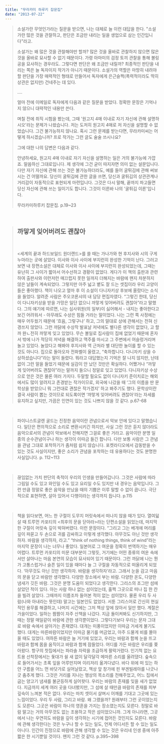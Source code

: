 ```yaml
---
title: "무라카미 하루키 잡문집"
date: "2013-07-22"
---
```


> 소설가란 무엇인가라는 질문을 받으면, 나는 대체로 늘 이런 대답을 한다. "소설가란 많은 것을 관찰하고, 판단은 조금만 내리는 일을 생업으로 삼는 인간입니다"라고.
> 
> 소설가는 왜 많은 것을 관찰해야만 할까? 많은 것을 올바로 관찰하지 않으면 많은 것을 올바로 묘사할 수 없기 때문이다. 가령 아마미의 검정 토끼 관찰을 통해 볼링공을 묘사하는 경우라도. 그렇다면 판단은 왜 조금만 내릴까? 최종적인 판단을 내리는 쪽은 늘 독자이지 작가가 아니기 때문이다. 소설가의 역할은 마땅히 내려야 할 판단을 가장 매력적인 형태로 만들어서 독자에게 은근슬쩍(폭력적이라도 딱히 상관은 없지만) 건네주는 데 있다.
> 
> ....
> 
> 얼마 전에 이메일로 독자에게 다음과 같은 질문을 받았다. 정확한 문장은 기억나지 않으니 대략적인 내용만 쓴다.
> 
> 며칠 전에 취직 시험을 봤는데, 그때 '원고지 4매 이내로 자기 자신에 관해 설명하시오'라는 문제가 나왔습니다. 저는 도저히 원고지 4매로 저 자신을 설명할 수 없었습니다. 그건 불가능하지 않나요. 혹시 그런 문제를 받는다면, 무라카미씨는 어떻게 하시겠습니까? 프로 작가는 그런 글도 술술 쓰시나요?
> 
> 그에 대한 나의 답변은 다음과 같다.
> 
> 안녕하세요, 원고지 4매 이내로 자기 자신을 설명하는 일은 거의 불가능에 가깝죠. 말씀하신 그대로입니다. 제 생각에 그건 굳이 따지자면 의미 없는 설문입니다. 다만 자기 자신에 관해 쓰는 것은 불가능하더라도, 예를 들어 굴튀김에 관해 써보시는 건 어떨까요. 당신이 굴튀김에 관한 글을 쓰면, 당신과 굴튀김의 상관관계나 거리감이 자동적으로 표현되게 마련입니다. 그것은 다시 말해, 끝까지 파고들면 당신 자신에 관해 쓰는 일이기도 합니다. 그것이 이른바 나의 '굴튀김 이론'입니다.
> 
> 무라카미하루키 잡문집. p.19~23

 

> ## 까맣게 잊어버려도 괜찮아
> 
>  
> 
> <세계의 끝과 하드보일드 원더랜드>를 쓸 때는 가나가와 현 후지사와 시의 구게누마라는 곳에 살았다. 이사와 이사 사이에 부지런히 완성한 기억이 난다. 그러고 보면 내 장편소설은 대체로 이사와 이사 사이에 부지런히 완성되었는데, 그때는 유난히 그 사이가 짧아서 어수선하고 경황이 없었다. 게다가 이 책의 출판과 관련하여 출판사와 이런저런 매끄럽지 못한 일까지 더해지는 바람에 왠지 차분하지 않은 날들이 계속되었다. 그렇지만 아주 넓고 볕도 잘 드는 셋집이라 우리 고양이들은 좋아했다. 책이 나오고 얼마 후 이 소설이 다니자키상 후보에 올랐다는 소식을 들었다. 알려준 사람은 주오코론샤의 내 담당 편집자였다. “그렇긴 한데, 당신이 다니자키상을 받을 가망은 일단 없으니 까맣게 잊어버려도 괜찮아”라고 말했다. 그의 얘기에 따르면, 나는 심사위원(의 일부)이 싫어해서 - 내지는 좋아한다고 보긴 어려워서 - 아무래도 수상은 힘들 거라는 말이었다. 나는 그런 쪽 사정에는 매우 어두웠기 때문에 ‘흐음, 그렇구나’ 하고, 그의 말대로 상에 관해서는 전혀 신경쓰지 않았다. 그런 까닭에 수상작 발표날 저녁에도 별다른 생각이 없었다, 고 할까 완ㄴ전히 까맣게 잊고 있었다. 무슨 볼일로 집사람이 집에 없었기 때문에 혼자서 밖에 나가 적당히 저녁을 해결하고 맥주를 마시고 그 주변에서 어슬렁거리며 놀고 있었다. 놀았다고 해봐야 후지사와 역 근처라 별 대단한 놀이를 할 수 있는 것도 아니다. 집으로 돌아오자 전화벨이 울렸고, “축하합니다. 다니자키 상을 수상하셨습니다”라는 말이 들렸다. 뭐라고 대답했는지 기억은 잘 나지 않지만, 난데없이 그런 말을 들었기 때문에 실감이 안 났던 것만은 확실하다. 어쨌거나 “까맣게 잊어버려도 괜찮아”라는 말까지 들으니 정말로 잊고 있었다. 다니자키상 수상으로 얻은 것은 물론 여러 가지다. 두말할 필요도 없이 다니자키 준이치로는 해외에서도 많이 알려지고 존경받는 작가이므로, 외국에 나갔을 때 ‘그의 이름을 딴 문학상을 받았으니 뭐 그런대로 괜찮은 작가겠지’ 하고 봐주기도 했다. 문학상이란 결국 사람이 뽑는 것이므로 되도록이면 ‘까맣게 잊어버려도 괜찮아’라는 자세를 유지하고 싶지만, 가끔은 인연이 있는 것도 나쁘지 않을 것 같다. p.67-68

 

> 파이니스트글렌 굴드는 진정한 음악이란 관념으로서 악보 안에 있다고 말했습니다. 일단은 편의적으로 소리로 변환시키긴 하지만, 사실 그런 것은 듣지 않더라도 음악으로서의 관념이 악보에서 전해지면 그걸로 좋은 거라고. 음악이란 분명 일종의 순수관념이구나 하는 생각이 이따금 들긴 합니다. 다만 보통 사람은 그 관념을 관념 그대로 포착하기가 좀처럼 쉽지 않습니다. 포켓라디오에서 감동받을 수 있는 것도 사실이지만, 좋은 소리가 관념을 포착하는 데 유용하다는 것도 분명한 사실입니다. p. 112~113

 

> 끊임없는 가치 판단의 축적이 우리의 인생을 만들어갑니다. 그것은 사람에 따라 그림일 수도 있고 와인일 수도 있고 요리일 수도 있지만 내 경우는 음악입니다. 그런 만큼 정말로 좋은 음악을 만났을 때의 기쁨은 이루 말할 수 없이 큽니다. 극단적으로 표현하면, 살아 있어서 다행이라는 생각까지 듭니다. p.115

 

> 책을 읽다보면, 어느 한 구절이 도무지 머릿속에서 떠나지 않을 때가 있다. 열여덟 살 때 트루먼 카포티의 <최후의 문을 닫아라>라는 단편소설을 읽었는데, 마지막 한 구절이 머릿속 깊이 박혀버렸다. 이런 문장이다. “그리고 그는 베개에 머리를 깊이 파묻고 두 손으로 귀를 감싸쥐고 이렇게 생각했다. 아무것도 아닌 것만 생각하자. 바람을 생각하자, 라고.” “think of nothing things, think of wind”라는 마지막 문장이 나는 너무나 좋았다. 일본어로 그 여운을 정확히 번역하기는 매우 어렵다. 트루먼 카포티의 미문 대부분이 그렇듯, 거기에는 어떤 종류의 여운 속에서만 살아나는 마음 본연의 모습이 묘사되어 있기 때문이다. 그런 까닭에 나는 뭔가 고통스럽거나 슬픈 일이 있을 때마다 늘 그 구절을 자동적으로 떠올리게 되었다. ‘아무것도 아닌 것만 생각하자. 바람을 생각하자’라고. 그래서 눈을 감고 마음의 문을 닫고 바람만 생각했다. 다양한 장소에서 부는 바람. 다양한 온도, 다양한 냄새가 깃든 바람. 그것은 분명 도움이 되었다고 생각한다. 그리스의 조그만 섬에 살았던 적이 있다. 아는 사람 하나 없는 섬이었는데, 훌쩍 그곳으로 떠나 집 한 칸을 빌려 살았다. 그때까지 이름조차 들어본 적이 없는 섬이었다. 물론 우리 두 사람(나와 아내라는 뜻인데) 말고는 일본인도 없었다. 서툰 그리스어로 간신히 현실적인 용무를 해결하고, 나머지 시간에는 그저 책상 앞에 앉아서 일만 했다. 계절은 가을이었다. 일하는 짬짬이 자주 산책을 나갔다. 지금 돌이켜봐도 신기하지만, 그때는 정말 매일같이 바람에 관한 생각뿐이었다. 그렇다기보다 우리는 문자 그대로 바람 속에서 살아가는 존재였다. 대개는 미풍이었지만 이따금 거세게 불기도 했다. 대게는 마른바람이었지만 이따금 물기를 머금었고, 아주 드물게 비를 몰아올 때도 있었다. 여하튼 바람은 늘 거기에 있었고, 우리는 바람과 함께 눈을 뜨고 바람과 함께 몸을 움직이고 바람과 함께 잠들었다. 어디를 가든 바람은 우리를 쫒아왔다. 항구의 찻집에서는 파라솔 자락을 조급하게 팔락거렸다. 인기척 없는 요트용 선착장에서는 돛대가 쉴 새 없이 달각달각 메마른 소리를 울려댔다. 숲속으로 들어가서는 초록 잎을 어루만지며 이리저리 옮겨다녔다. 바다 위에 떠 있는 하얀 구름을 어느 먼 바닷가로 실어날랐고, 책상 앞 창가에 핀 부겐빌레아를 나긋나긋 춤추게 했다. 그것은 거리를 지나는 행상의 목소리를 전해주었고, 어느 집에서 굽는 양고기 냄새를 불균등하게 실어왓다. 우리는 바람의 존재를 잊을 새가 없었다. 지금까지 세계 여러 곳을 다녀봤지만, 그 섬에 살 때만큼 바람의 존재를 피부 깊숙이 느껴본 적은 없다. 우리는 마치 셋이서 살며시 어깨를 기대고 그곳에 있는 느낌이었다. 우리 두 사람, 그리고 바람. 왜 그랬을까? 원래부터 그런 곳이었는지도 모른다. 그곳은 바람이 하나의 영혼을 가지는 장소였는지도 모른다. 정말로 바람 말고는 거의 아무것도 없는 조용하고 작은 섬이었으니까. 그게 아니라면, 그곳에서 나는 우연히도 바람을 깊이 생각하는 시기에 접어든 것인지도 모른다. 바람에 관해 생각한다는 것은 누구나 할 수 있는 일도, 언제 어디서든 할 수 있는 일도 아니다. 인간이 진정으로 바람에 관해 생각할 수 있는 것은 우리네 인생 중에 아주 짧은 한 시기뿐일 것이다. 왠지 그런 것 같다. p.395~398
